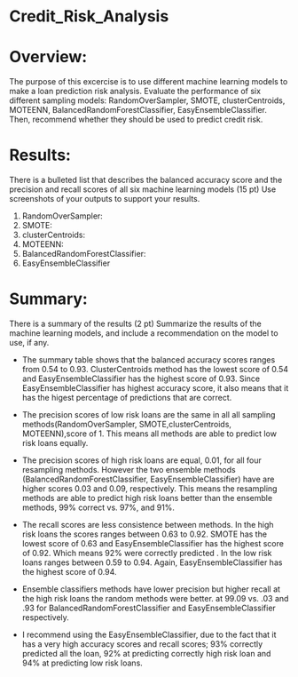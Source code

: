 # Credit_Risk_Analysis

# Overview:

The purpose of this excercise is to use different machine learning models to make a loan prediction risk analysis. Evaluate the performance of six different sampling models: RandomOverSampler, SMOTE, clusterCentroids, MOTEENN, BalancedRandomForestClassifier, EasyEnsembleClassifier. Then, recommend whether they should be used to predict credit risk.

# Results: 

There is a bulleted list that describes the balanced accuracy score and the precision and recall scores of all six machine learning models (15 pt)
Use screenshots of your outputs to support your results.


  1. RandomOverSampler:
  2. SMOTE:
  3. clusterCentroids:
  4. MOTEENN:
  5. BalancedRandomForestClassifier:
  6. EasyEnsembleClassifier
  


# Summary: 
There is a summary of the results (2 pt)
Summarize the results of the machine learning models, and include a recommendation on the model to use, if any. 

  - The summary table shows that the balanced accuracy scores ranges from 0.54 to 0.93.  ClusterCentroids method has the lowest score of 0.54 and EasyEnsembleClassifier has the highest score of 0.93.  Since EasyEnsembleClassifier has highest accuracy score, it also means that it has the higest percentage of predictions that are correct. 
  
  - The precision scores of low risk loans are the same in all all sampling methods(RandomOverSampler, SMOTE,clusterCentroids, MOTEENN),score of 1.  This means all methods are able to predict low risk loans equally.
  
  - The precision scores of high risk loans are equal, 0.01, for all four resampling methods.  However the two ensemble methods (BalancedRandomForestClassifier, EasyEnsembleClassifier) have are higher scores 0.03 and 0.09, respectively.  This means the resampling methods are able to predict high risk loans better than the ensemble methods, 99% correct vs. 97%, and 91%.
  
  - The recall scores are less consistence between methods.  In the high risk loans the scores ranges between 0.63 to 0.92.  SMOTE has the lowest score of 0.63 and EasyEnsembleClassifier has the highest score of 0.92.  Which means 92% were correctly predicted .
  In the low risk loans ranges between 0.59 to 0.94. Again, EasyEnsembleClassifier has the highest score of 0.94.
   
  - Ensemble classifiers methods have lower precision but higher recall at the high risk loans the random methods were better. at 99.09 vs. .03 and .93 for BalancedRandomForestClassifier and EasyEnsembleClassifier respectively.

  - I recommend using the EasyEnsembleClassifier, due to the fact that it has a very high accuracy scores and recall scores; 93% correctly predicted all the loan, 92% at predicting correctly high risk loan and 94% at predicting low risk loans. 

